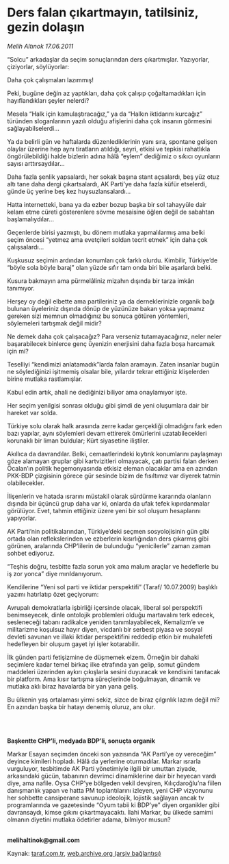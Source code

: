 # Ders falan çıkartmayın, tatilsiniz, gezin dolaşın

*Melih Altınok 17.06.2011*

<div class="yazi"><p>“Solcu” arkadaşlar da seçim sonuçlarından ders çıkartmışlar. Yazıyorlar, çiziyorlar, söylüyorlar: </p>
<p>Daha çok çalışmaları lazımmış!</p>
<p>Peki, bugüne değin az yaptıkları, daha çok çalışıp çoğaltamadıkları için hayıflandıkları şeyler nelerdi?</p>
<p>Mesela “Halk için kamulaştıracağız,” ya da “Halkın iktidarını kurcağız” türünden sloganlarının yazılı olduğu afişlerini daha çok insanın görmesini sağlayabilselerdi... </p>
<p>Ya da belirli gün ve haftalarda düzenlediklerinin yanı sıra, spontane gelişen olaylar üzerine hep aynı tiratların atıldığı, seyri, etkisi ve tepkisi rahatlıkla öngörülebildiği halde bizlerin adına hâlâ “eylem” dediğimiz o sıkıcı oyunların sayısı arttırsaydılar... </p>
<p>Daha fazla şenlik yapsalardı, her sokak başına stant açsalardı, beş yüz otuz altı tane daha dergi çıkartsalardı, AK Parti’ye daha fazla küfür etselerdi, günde üç yerine beş kez huysuzlansalardı...</p>
<p>Hatta internetteki, bana ya da ezber bozup başka bir sol tahayyüle dair kelam etme cüreti gösterenlere sövme mesaisine öğlen değil de sabahtan başlamalıydılar... </p>
<p>Geçenlerde birisi yazmıştı, bu dönem mutlaka yapmalılarmış ama belki seçim öncesi “yetmez ama evetçileri soldan tecrit etmek” için daha çok çalışsalardı...</p>
<p>Kuşkusuz seçimin ardından konumları çok farklı olurdu. Kimbilir, Türkiye’de “böyle sola böyle baraj” olan yüzde sıfır tam onda biri bile aşarlardı belki.</p>
<p>Kusura bakmayın ama pürmelâliniz mizahın dışında bir tarza imkân tanımıyor.</p>
<p>Herşey oy değil elbette ama partileriniz ya da derneklerinizle organik bağı bulunan üyeleriniz dışında dönüp de yüzünüze bakan yoksa yapmanız gereken sizi memnun olmadığınız bu sonuca götüren yöntemleri, söylemeleri tartışmak değil midir?</p>
<p>Ne demek daha çok çalışacağız? Para verseniz tutamayacağınız, neler neler başarabilecek binlerce genç üyenizin enerjisini daha fazla boşa harcamak için mi? </p>
<p>Teselliyi “kendimizi anlatamadık”larda falan aramayın. Zaten insanlar bugün ne söylediğinizi işitmemiş olsalar bile, yıllardır tekrar ettiğiniz klişelerden birine mutlaka rastlamışlar. </p>
<p>Kabul edin artık, ahali ne dediğinizi biliyor ama onaylamıyor işte.</p>
<p>Her seçim yenilgisi sonrası olduğu gibi şimdi de yeni oluşumlara dair bir hareket var solda. </p>
<p>Türkiye solu olarak halk arasında zerre kadar gerçekliği olmadığını fark eden bazı yapılar, aynı söylemleri devam ettirerek ömürlerini uzatabilecekleri korunaklı bir liman buldular; Kürt siyasetine iliştiler. </p>
<p>Akıllıca da davrandılar. Belki, cemaatlerindeki kıytırık konumlarını paylaşmayı göze alamayan gruplar gibi kartvizitleri olmayacak, çatı partisi falan derken Öcalan’ın politik hegemonyasında etkisiz eleman olacaklar ama en azından PKK-BDP çizgisinin görece gür sesinde bizim de fısıltımız var diyerek tatmin olabilecekler.</p>
<p>İlişenlerin ve hatada ısrarını müstakil olarak sürdürme kararında olanların dışında bir üçüncü grup daha var ki, onlarda da ufak tefek kıpırdanmalar görülüyor. Evet, tahmin ettiğiniz üzere yeni bir sol oluşum hesaplarını yapıyorlar.</p>
<p>AK Parti’nin politikalarından, Türkiye’deki seçmen sosyolojisinin gün gibi ortada olan reflekslerinden ve ezberlerin kısırlığından ders çıkarmış gibi görünen, aralarında CHP’lilerin de bulunduğu “yenicilerle” zaman zaman sohbet ediyoruz.</p>
<p>“Teşhis doğru, tesbitte fazla sorun yok ama malum araçlar ve hedeflerle bu iş zor yonca” diye mırıldanıyorum.</p>
<p>Kendilerine “Yeni sol parti ve iktidar perspektifi” (Taraf/ 10.07.2009) başlıklı yazımı hatırlatıp özet geçiyorum:</p>
<p>Avrupalı demokratlarla işbirliği içersinde olacak, liberal sol perspektifi benimseyecek, dinle ontolojik problemleri olduğu martavalını terk edecek, sesleneceği tabanı radikalce yeniden tanımlayabilecek, Kemalizm’e ve militarizme koşulsuz hayır diyen, vicdanlı bir serbest piyasa ve sosyal devleti savunan ve illaki iktidar perspektifini reddedip etkin bir muhalefeti hedefleyen bir oluşum gayet iyi işler kotarabilir.</p>
<p>İlk günden parti fetişizmine de düşmemek elzem. Örneğin bir dahaki seçimlere kadar temel birkaç ilke etrafında yan gelip, somut gündem maddeleri üzerinden aykırı çıkışlarla sesini duyuracak ve kendisini tanıtacak bir platform. Ama kısır tartışma süreçlerinde boğulmayan, dinamik ve mutlaka aklı biraz havalarda bir yan yana geliş.</p>
<p>Bu ülkenin yaş ortalaması yirmi sekiz, sizce de biraz çılgınlık lazım değil mi? En azından başka bir hatayı denemiş oluruz, anı olur.</p>
<p><b> </b></p>
<p><b><br/>Başkentte CHP’li, medyada BDP’li, sonuçta organik</b></p>
<p>Markar Esayan seçimden önceki son yazısında “AK Parti’ye oy vereceğim” deyince kimileri hopladı. Hâlâ da yerlerine oturmadılar. Markar ısrarla vurguluyor, tesbitimde AK Parti yönetimiyle ilgili bir umuttan ziyade, arkasındaki gücün, tabanının devrimci dinamiklerine dair bir heyecan vardı diye, ama nafile. Oysa CHP’ye bölgeden vekil devşiren, Kılıçdaroğlu’na fiilen danışmanlık yapan ve hatta PM toplantılarını izleyen, yeni CHP vizyonunu her sohbette cansiperane savunup ideolojik, lojistik sağlayan ancak tv programlarında ve gazetesinde “Oyum tabii ki BDP’ye” diyen organikler gibi davransaydı, kimse gıkını çıkartmayacaktı. İlahi Markar, bu ülkede samimi olmanın diyetini mutlaka ödetirler adama, bilmiyor musun?</p>
<p><b><br/>melihaltinok@gmail.com</b></p>
</div>

Kaynak: [taraf.com.tr](http://www.taraf.com.tr/melih-altinok/makale-ders-falan-cikartmayin-tatilsiniz-gezin-dolasin.htm), [web.archive.org (arşiv bağlantısı)](http://web.archive.org/web/20130911110554/http://www.taraf.com.tr/melih-altinok/makale-ders-falan-cikartmayin-tatilsiniz-gezin-dolasin.htm)
